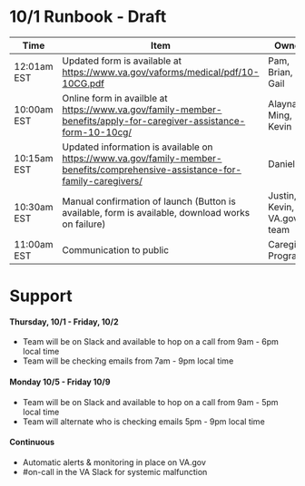 # 10/1 Runbook - Draft

| Time | Item | Owner | Status |
|---|---|---|---|
| 12:01am EST | Updated form is available at https://www.va.gov/vaforms/medical/pdf/10-10CG.pdf | Pam, Brian, Gail  |   |  
| 10:00am EST  | Online form in availble at https://www.va.gov/family-member-benefits/apply-for-caregiver-assistance-form-10-10cg/  | Alayna, Ming, Kevin  |   
| 10:15am EST  | Updated information is available on https://www.va.gov/family-member-benefits/comprehensive-assistance-for-family-caregivers/  | Danielle | 
| 10:30am EST | Manual confirmation of launch (Button is available, form is available, download works on failure) | Justin, Kevin, VA.gov team | 
| 11:00am EST | Communication to public | Caregiver Program 


# Support

#### Thursday, 10/1 - Friday, 10/2
- Team will be on Slack and available to hop on a call from 9am - 6pm local time
- Team will be checking emails from 7am - 9pm local time
#### Monday 10/5 - Friday 10/9
- Team will be on Slack and available to hop on a call from 9am - 5pm local time
- Team will alternate who is checking emails 5pm - 9pm local time
#### Continuous
- Automatic alerts & monitoring in place on VA.gov
- #on-call in the VA Slack for systemic malfunction
